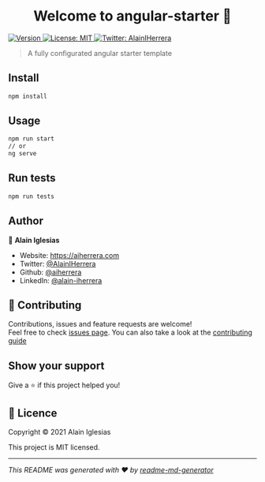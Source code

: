 <h1 align="center">Welcome to angular-starter 👋</h1>
<p>
  <a href="https://www.npmjs.com/package/angular-starter" target="_blank">
    <img alt="Version" src="https://img.shields.io/npm/v/angular-starter.svg">
  </a>
  <a href="#" target="_blank">
    <img alt="License: MIT" src="https://img.shields.io/badge/License-MIT-yellow.svg" />
  </a>
  <a href="https://twitter.com/AlainIHerrera" target="_blank">
    <img alt="Twitter: AlainIHerrera" src="https://img.shields.io/twitter/follow/AlainIHerrera.svg?style=social" />
  </a>
</p>

> A fully configurated angular starter template

## Install

```sh
npm install
```

## Usage

```sh
npm run start
// or
ng serve
```

## Run tests

```sh
npm run tests
```

## Author

👤 **Alain Iglesias**

* Website: https://aiherrera.com
* Twitter: [@AlainIHerrera](https://twitter.com/AlainIHerrera)
* Github: [@aiherrera](https://github.com/aiherrera)
* LinkedIn: [@alain-iherrera](https://linkedin.com/in/alain-iherrera)

## 🤝 Contributing

Contributions, issues and feature requests are welcome!<br />Feel free to check [issues page](https://github.com/aiherrera/angular-starter/issues). You can also take a look at the [contributing guide](https://github.com/aiherrera/angular-starter/blob/master/CONTRIBUTING.md)

## Show your support

Give a ⭐️ if this project helped you!

## 📝 Licence

Copyright © 2021 Alain Iglesias

This project is MIT licensed.

***
_This README was generated with ❤️ by [readme-md-generator](https://github.com/kefranabg/readme-md-generator)_
